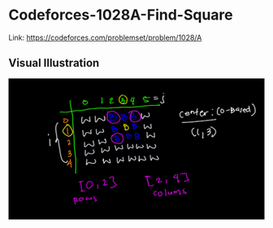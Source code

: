# Codeforces-1028A-Find-Square
Link: https://codeforces.com/problemset/problem/1028/A
## Visual Illustration
![](vis.png)
